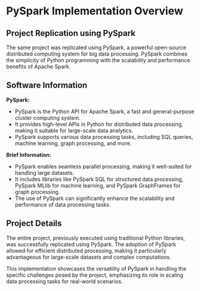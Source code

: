 # PySpark Implementation Overview

## Project Replication using PySpark

The same project was replicated using PySpark, a powerful open-source distributed computing system for big data processing. PySpark combines the simplicity of Python programming with the scalability and performance benefits of Apache Spark.

## Software Information

**PySpark:**
- PySpark is the Python API for Apache Spark, a fast and general-purpose cluster computing system.
- It provides high-level APIs in Python for distributed data processing, making it suitable for large-scale data analytics.
- PySpark supports various data processing tasks, including SQL queries, machine learning, graph processing, and more.

**Brief Information:**
- PySpark enables seamless parallel processing, making it well-suited for handling large datasets.
- It includes libraries like PySpark SQL for structured data processing, PySpark MLlib for machine learning, and PySpark GraphFrames for graph processing.
- The use of PySpark can significantly enhance the scalability and performance of data processing tasks.

## Project Details
The entire project, previously executed using traditional Python libraries, was successfully replicated using PySpark. The adoption of PySpark allowed for efficient distributed processing, making it particularly advantageous for large-scale datasets and complex computations.

This implementation showcases the versatility of PySpark in handling the specific challenges posed by the project, emphasizing its role in scaling data processing tasks for real-world scenarios.

